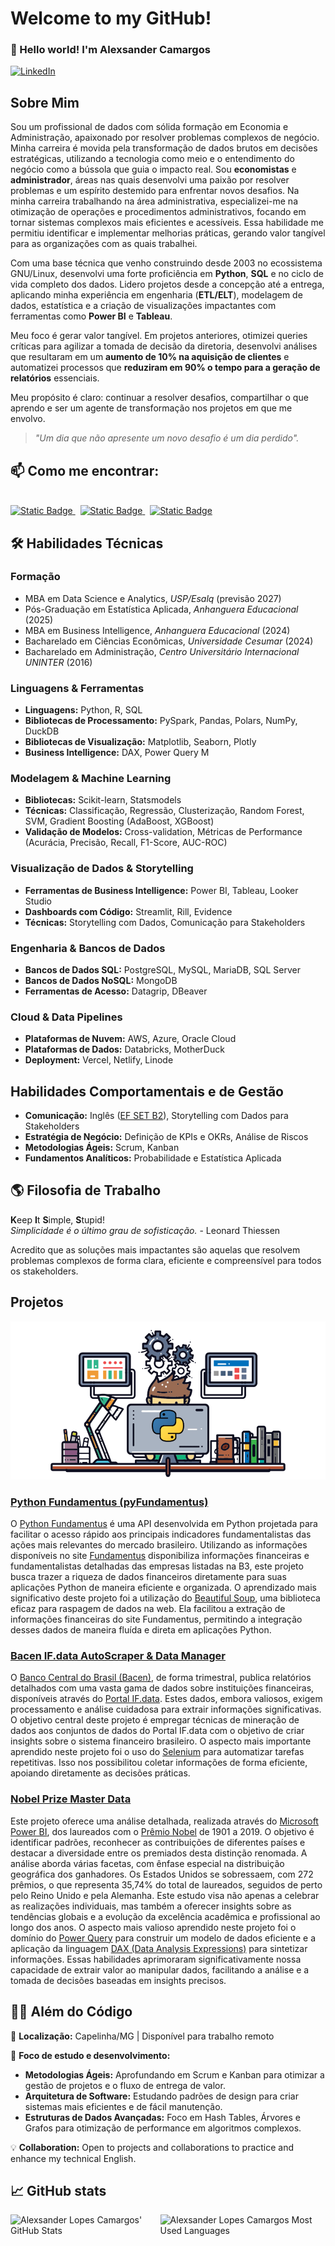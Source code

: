 <!-- Hero Session -->
# Welcome to my GitHub!

### :wave: Hello world! I'm Alexsander Camargos

[![LinkedIn](https://img.shields.io/badge/%40alexcamargos-230A66C2?style=social&logo=LinkedIn&label=LinkedIn&color=white)](https://www.linkedin.com/in/alexcamargos)


<!--About Session-->
## Sobre Mim

Sou um profissional de dados com sólida formação em Economia e Administração, apaixonado por
resolver problemas complexos de negócio. Minha carreira é movida pela transformação de dados brutos
em decisões estratégicas, utilizando a tecnologia como meio e o entendimento do negócio como a
bússola que guia o impacto real.
Sou **economistas** e **administrador**, áreas nas quais desenvolvi uma paixão por resolver problemas e um espírito destemido para enfrentar novos desafios. Na minha carreira trabalhando na área administrativa, especializei-me na otimização de operações e procedimentos administrativos, focando em tornar sistemas complexos mais eficientes e acessíveis. Essa habilidade me permitiu identificar e implementar melhorias práticas, gerando valor tangível para as organizações com as quais trabalhei.

Com uma base técnica que venho construindo desde 2003 no ecossistema GNU/Linux, desenvolvi uma forte
proficiência em **Python**, **SQL** e no ciclo de vida completo dos dados. Lidero projetos desde a concepção
até a entrega, aplicando minha experiência em engenharia (**ETL/ELT**), modelagem de dados, estatística
e a criação de visualizações impactantes com ferramentas como **Power BI** e **Tableau**.

Meu foco é gerar valor tangível. Em projetos anteriores, otimizei queries críticas para agilizar a
tomada de decisão da diretoria, desenvolvi análises que resultaram em um **aumento de 10% na aquisição
de clientes** e automatizei processos que **reduziram em 90% o tempo para a geração de relatórios**
essenciais.

Meu propósito é claro: continuar a resolver desafios, compartilhar o que aprendo e ser um agente de
transformação nos projetos em que me envolvo.

> _"Um dia que não apresente um novo desafio é um dia perdido"._


<!-- Contact Session -->
## 📫 Como me encontrar:

<div style="display: inline_block">
  <br>
  <a href="https://www.linkedin.com/in/alexcamargos">
    <img alt="Static Badge" src="https://img.shields.io/badge/LinkedIn-0077B5?style=for-the-badge&logo=linkedin&logoColor=white">
  </a>
  &nbsp;
  <a href="mailto:alexcamargos@gmail.com">
    <img alt="Static Badge" src="https://img.shields.io/badge/Gmail-D14836?style=for-the-badge&logo=gmail&logoColor=white">
  </a>
  &nbsp;
  <a href="https://alcamargos.com">
    <img alt="Static Badge" src="https://img.shields.io/badge/Portf%C3%B3lio-222222?style=for-the-badge&logo=webtrees&logoColor=white">
  </a>
</div>


<!-- Skills Session -->
## 🛠️ Habilidades Técnicas

<!-- Technical skills Session -->
### Formação
- MBA em Data Science e Analytics, *USP/Esalq* (previsão 2027)
- Pós-Graduação em Estatística Aplicada, *Anhanguera Educacional* (2025)
- MBA em Business Intelligence, *Anhanguera Educacional* (2024)
- Bacharelado em Ciências Econômicas, *Universidade Cesumar* (2024)
- Bacharelado em Administração, *Centro Universitário Internacional UNINTER* (2016)

### Linguagens & Ferramentas
- **Linguagens:** Python, R, SQL
- **Bibliotecas de Processamento:** PySpark, Pandas, Polars, NumPy, DuckDB
- **Bibliotecas de Visualização:** Matplotlib, Seaborn, Plotly
- **Business Intelligence:** DAX, Power Query M

### Modelagem & Machine Learning
- **Bibliotecas:** Scikit-learn, Statsmodels
- **Técnicas:** Classificação, Regressão, Clusterização, Random Forest, SVM, Gradient Boosting (AdaBoost, XGBoost)
- **Validação de Modelos:** Cross-validation, Métricas de Performance (Acurácia, Precisão, Recall, F1-Score, AUC-ROC)

### Visualização de Dados & Storytelling
- **Ferramentas de Business Intelligence:** Power BI, Tableau, Looker Studio
- **Dashboards com Código:** Streamlit, Rill, Evidence
- **Técnicas:** Storytelling com Dados, Comunicação para Stakeholders

### Engenharia & Bancos de Dados
- **Bancos de Dados SQL:** PostgreSQL, MySQL, MariaDB, SQL Server
- **Bancos de Dados NoSQL:** MongoDB
- **Ferramentas de Acesso:** Datagrip, DBeaver

### Cloud & Data Pipelines
- **Plataformas de Nuvem:** AWS, Azure, Oracle Cloud
- **Plataformas de Dados:** Databricks, MotherDuck
- **Deployment:** Vercel, Netlify, Linode


<!-- Non-technical skills Session -->
## Habilidades Comportamentais e de Gestão
- **Comunicação:** Inglês ([EF SET B2](https://www.efset.org/cert/qqChFR)), Storytelling com Dados para Stakeholders
- **Estratégia de Negócio:** Definição de KPIs e OKRs, Análise de Riscos
- **Metodologias Ágeis:** Scrum, Kanban
- **Fundamentos Analíticos:** Probabilidade e Estatística Aplicada


<!-- Philosophy Session -->
## :earth_americas: Filosofia de Trabalho

**K**eep **I**t **S**imple, **S**tupid!
<br/>
_Simplicidade é o último grau de sofisticação._ - Leonard Thiessen

Acredito que as soluções mais impactantes são aquelas que resolvem problemas complexos de forma clara, eficiente e compreensível para todos os stakeholders.


<!-- Projects Session -->
## Projetos
![Mesa de trabalho](work_table.png)

### [Python Fundamentus (pyFundamentus)](https://github.com/alexcamargos/pyFundamentus)
O [Python Fundamentus](https://pypi.org/project/pyfundamentus/) é uma API desenvolvida em Python projetada para facilitar o acesso rápido aos principais indicadores fundamentalistas das ações mais relevantes do mercado brasileiro. Utilizando as informações disponíveis no site [Fundamentus](https://www.fundamentus.com.br/) disponibiliza informações financeiras e fundamentalistas detalhadas das empresas listadas na B3, este projeto busca trazer a riqueza de dados financeiros diretamente para suas aplicações Python de maneira eficiente e organizada. O aprendizado mais significativo deste projeto foi a utilização do [Beautiful Soup](https://www.crummy.com/software/BeautifulSoup/), uma biblioteca eficaz para raspagem de dados na web. Ela facilitou a extração de informações financeiras do site Fundamentus, permitindo a integração desses dados de maneira fluída e direta em aplicações Python.
<br/>

### [Bacen IF.data AutoScraper & Data Manager](https://github.com/alexcamargos/bacen-ifdata-scraper)
O [Banco Central do Brasil (Bacen)](https://www.bcb.gov.br/), de forma trimestral, publica relatórios detalhados com uma vasta gama de dados sobre instituições financeiras, disponíveis através do [Portal IF.data](https://www3.bcb.gov.br/ifdata/). Estes dados, embora valiosos, exigem processamento e análise cuidadosa para extrair informações significativas. O objetivo central deste projeto é empregar técnicas de mineração de dados aos conjuntos de dados do Portal IF.data com o objetivo de criar insights sobre o sistema financeiro brasileiro. O aspecto mais importante aprendido neste projeto foi o uso do [Selenium](https://www.selenium.dev/) para automatizar tarefas repetitivas. Isso nos possibilitou coletar informações de forma eficiente, apoiando diretamente as decisões práticas.

### [Nobel Prize Master Data](https://www.novypro.com/project/nobel-prize-master-data-power-bi)
Este projeto oferece uma análise detalhada, realizada através do [Microsoft Power BI](https://powerbi.microsoft.com/pt-br/), dos laureados com o [Prêmio Nobel](https://www.nobelprize.org/) de 1901 a 2019. O objetivo é identificar padrões, reconhecer as contribuições de diferentes países e destacar a diversidade entre os premiados desta distinção renomada. A análise aborda várias facetas, com ênfase especial na distribuição geográfica dos ganhadores. Os Estados Unidos se sobressaem, com 272 prêmios, o que representa 35,74% do total de laureados, seguidos de perto pelo Reino Unido e pela Alemanha. Este estudo visa não apenas a celebrar as realizações individuais, mas também a oferecer insights sobre as tendências globais e a evolução da excelência acadêmica e profissional ao longo dos anos. O aspecto mais valioso aprendido neste projeto foi o domínio do [Power Query](https://powerquery.microsoft.com/) para construir um modelo de dados eficiente e a aplicação da linguagem [DAX (Data Analysis Expressions)](https://learn.microsoft.com/pt-br/dax/) para sintetizar informações. Essas habilidades aprimoraram significativamente nossa capacidade de extrair valor ao manipular dados, facilitando a análise e a tomada de decisões baseadas em insights precisos.


<!-- Random Information -->
## 🧑‍💻 Além do Código

:round_pushpin: **Localização:** Capelinha/MG | Disponível para trabalho remoto

🌱 **Foco de estudo e desenvolvimento:**
- **Metodologias Ágeis:** Aprofundando em Scrum e Kanban para otimizar a gestão de projetos e o fluxo de entrega de valor.
- **Arquitetura de Software:** Estudando padrões de design para criar sistemas mais eficientes e de fácil manutenção.
- **Estruturas de Dados Avançadas:** Foco em Hash Tables, Árvores e Grafos para otimização de performance em algoritmos complexos.

💡 **Collaboration:** Open to projects and collaborations to practice and enhance my technical English.


<!-- GitHub stats Session -->
## 📈 GitHub stats

<div style="display: inline_block">
  <div style="display: flex">
    <img height="150em"
      src=https://github-readme-stats.vercel.app/api?username=alexcamargos&show_icons=true&theme=dracula&include_all_commits=true&count_private=true&locale=pt-br alt="Alexsander Lopes Camargos' GitHub Stats"/>
      &nbsp;
      &nbsp;
      &nbsp;
      &nbsp;
    <img height="150em"
      src="https://github-readme-stats.vercel.app/api/top-langs/?username=alexcamargos&layout=compact&langs_count=10&theme=dracula&locale=pt-br" alt="Alexsander Lopes Camargos Most Used Languages"/>
  </div>
</div>
